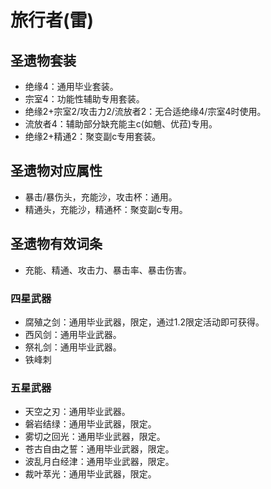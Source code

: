 # 旅行者(雷)

## 圣遗物套装

- 绝缘4：通用毕业套装。
- 宗室4：功能性辅助专用套装。
- 绝缘2+宗室2/攻击力2/流放者2：无合适绝缘4/宗室4时使用。
- 流放者4：辅助部分缺充能主c(如魈、优菈)专用。
- 绝缘2+精通2：聚变副c专用套装。

## 圣遗物对应属性

- 暴击/暴伤头，充能沙，攻击杯：通用。
- 精通头，充能沙，精通杯：聚变副c专用。

## 圣遗物有效词条

- 充能、精通、攻击力、暴击率、暴击伤害。

### 四星武器

- 腐殖之剑：通用毕业武器，限定，通过1.2限定活动即可获得。
- 西风剑：通用毕业武器。
- 祭礼剑：通用毕业武器。
- 铁峰刺

### 五星武器

- 天空之刃：通用毕业武器。
- 磐岩结绿：通用毕业武器，限定。
- 雾切之回光：通用毕业武器，限定。
- 苍古自由之誓：通用毕业武器，限定。
- 波乱月白经津：通用毕业武器，限定。
- 裁叶萃光：通用毕业武器，限定。
